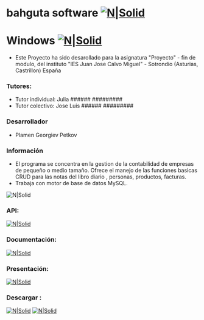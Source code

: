# bahguta software    [![N|Solid](https://bahguta.ddns.net/ImgProyecto/icono.png)](https://bahguta.ddns.net/ImgProyecto/Proyecto.exe)  

# Windows     [![N|Solid](https://bahguta.ddns.net/ImgProyecto/icono.png)](https://bahguta.ddns.net/ImgProyecto/Windows10.exe)  


 * Este Proyecto ha sido desarollado para la asignatura "Proyecto" - fin de modulo, del instituto
        "IES Juan Jose Calvo Miguel" - Sotrondio (Asturias, Castrillon) España
	
### Tutores:
 * Tutor individual: Julia ###### #########
 * Tutor colectivo: Jose Luis ###### #########
 
### Desarrollador
 * Plamen Georgiev Petkov 
 
### Información 
 * El programa se concentra en la gestion de la contabilidad de empresas de pequeño o medio tamaño. Ofrece el manejo de las funciones basicas CRUD para las notas del libro diario , personas, productos, facturas. 
 * Trabaja con motor de base de datos MySQL.
	
 
![N|Solid](https://bahguta.ddns.net/ImgProyecto/bahgutasoftware.png)
 


### API:
[![N|Solid](https://bahguta.ddns.net/ImgProyecto/pagina_web.png)](https://bahguta.ddns.net)


### Documentación:
[![N|Solid](https://bahguta.ddns.net/ImgProyecto/word.png)](https://bahguta.ddns.net/ImgProyecto/DocumentacionProyecto.doc)

### Presentación:
[![N|Solid](https://bahguta.ddns.net/ImgProyecto/pptx.png)](https://bahguta.ddns.net/ImgProyecto/PresentationProyecto.pptx)

### Descargar : 
[![N|Solid](https://bahguta.ddns.net/ImgProyecto/win.png)](https://bahguta.ddns.net/ImgProyecto/Proyecto.exe)
[![N|Solid](https://bahguta.ddns.net/ImgProyecto/java.png)](https://bahguta.ddns.net/ImgProyecto/Proyecto.7z)
